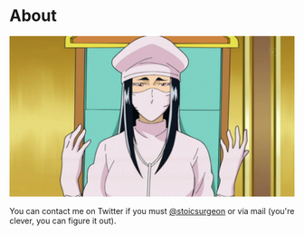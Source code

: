 # About

![Stoic Surgeon](assets/images/avatar.png)

You can contact me on Twitter if you must [@stoicsurgeon](https://twitter.com/StoicSurgeon) or via mail (you're clever, you can figure it out).


